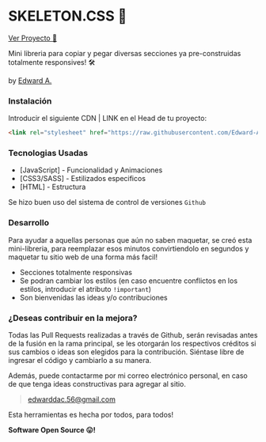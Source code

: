 # SKELETON.CSS 🦴
[Ver Proyecto 👀](skeleton-css.surge.sh/)

Mini libreria para copiar y pegar diversas secciones ya pre-construidas totalmente responsives! 🛠

by [Edward A.](https://github.com/Edward-Alarco)


### Instalación
Introducir el siguiente CDN | LINK en el Head de tu proyecto:

```html
<link rel="stylesheet" href="https://raw.githubusercontent.com/Edward-Alarco/skeleton_css/master/css/general-styles.css?token=ANLIZ2STSVMESRRCZIAG7US7XGXCG">
```


### Tecnologias Usadas

* [JavaScript] - Funcionalidad y Animaciones
* [CSS3/SASS] - Estilizados especificos
* [HTML] - Estructura

Se hizo buen uso del sistema de control de versiones `Github`

### Desarrollo

Para ayudar a aquellas personas que aún no saben maquetar, se creó esta mini-libreria, para reemplazar esos minutos convirtiendolo en segundos y maquetar tu sitio web de una forma más facil!
- Secciones totalmente responsivas
- Se podran cambiar los estilos (en caso encuentre conflictos en los estilos, introducir el atributo `!important`)
- Son bienvenidas las ideas y/o contribuciones

### ¿Deseas contribuir en la mejora?

Todas las Pull Requests realizadas a través de Github, serán revisadas antes de la fusión en la rama principal, se les otorgarán los respectivos créditos si sus cambios o ideas son elegidos para la contribución.
Siéntase libre de ingresar el código y cambiarlo a su manera.

Además, puede contactarme por mi correo electrónico personal, en caso de que tenga ideas constructivas para agregar al sitio.

> edwarddac.56@gmail.com

Esta herramientas es hecha por todos, para todos!

**Software Open Source 😛!**
